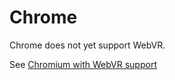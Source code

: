 <!--
title: Chrome
-->

# Chrome

Chrome does not yet support WebVR.

See [Chromium with WebVR support](/browsers/chromium)
